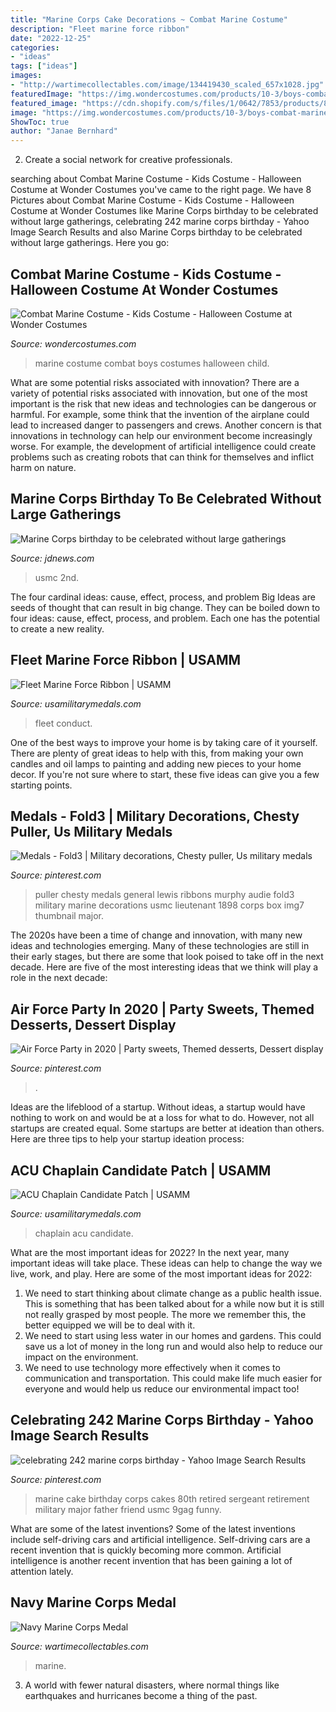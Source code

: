 ```yaml
---
title: "Marine Corps Cake Decorations ~ Combat Marine Costume"
description: "Fleet marine force ribbon"
date: "2022-12-25"
categories:
- "ideas"
tags: ["ideas"]
images:
- "http://wartimecollectables.com/image/134419430_scaled_657x1028.jpg"
featuredImage: "https://img.wondercostumes.com/products/10-3/boys-combat-marine-costume.jpg"
featured_image: "https://cdn.shopify.com/s/files/1/0642/7853/products/83805_officer_chaplain_candidate_acu_w_hook_grande.jpeg?v=1411329877"
image: "https://img.wondercostumes.com/products/10-3/boys-combat-marine-costume.jpg"
ShowToc: true
author: "Janae Bernhard"
---
```



2. Create a social network for creative professionals. 

	

		
searching about Combat Marine Costume - Kids Costume - Halloween Costume at Wonder Costumes you've came to the right page. We have 8 Pictures about Combat Marine Costume - Kids Costume - Halloween Costume at Wonder Costumes like Marine Corps birthday to be celebrated without large gatherings, celebrating 242 marine corps birthday - Yahoo Image Search Results and also Marine Corps birthday to be celebrated without large gatherings. Here you go:
		
    
## Combat Marine Costume - Kids Costume - Halloween Costume At Wonder Costumes

<img loading=lazy src="https://img.wondercostumes.com/products/10-3/boys-combat-marine-costume.jpg" onerror="this.onerror=null;this.src='https://tse3.mm.bing.net/th?id=OIP.rklbdyxUVC58HTdieTtDgAHaI4&amp;pid=15.1';" alt="Combat Marine Costume - Kids Costume - Halloween Costume at Wonder Costumes">

_Source: wondercostumes.com_

>marine costume combat boys costumes halloween child. 

	

What are some potential risks associated with innovation?
There are a variety of potential risks associated with innovation, but one of the most important is the risk that new ideas and technologies can be dangerous or harmful. For example, some think that the invention of the airplane could lead to increased danger to passengers and crews. Another concern is that innovations in technology can help our environment become increasingly worse. For example, the development of artificial intelligence could create problems such as creating robots that can think for themselves and inflict harm on nature.

    
## Marine Corps Birthday To Be Celebrated Without Large Gatherings

<img loading=lazy src="https://www.gannett-cdn.com/presto/2020/09/18/NJDN/55aa4d32-3df1-40b0-a84e-39a03e207597-5987299.jpg?crop=4896,2754,x0,y249&amp;width=3200&amp;height=1800&amp;format=pjpg&amp;auto=webp" onerror="this.onerror=null;this.src='https://tse2.mm.bing.net/th?id=OIP.KW4BezscbjM71Jz4jAr8dQHaEK&amp;pid=15.1';" alt="Marine Corps birthday to be celebrated without large gatherings">

_Source: jdnews.com_

>usmc 2nd. 

	

The four cardinal ideas: cause, effect, process, and problem
Big Ideas are seeds of thought that can result in big change. They can be boiled down to four ideas: cause, effect, process, and problem. Each one has the potential to create a new reality.

    
## Fleet Marine Force Ribbon | USAMM

<img loading=lazy src="https://cdn.shopify.com/s/files/1/0642/7853/products/475_NFMFR_grande.jpg?v=1443121779" onerror="this.onerror=null;this.src='https://tse3.mm.bing.net/th?id=OIP.YiNzptAuC0frYuoIt4ovmQHaHa&amp;pid=15.1';" alt="Fleet Marine Force Ribbon | USAMM">

_Source: usamilitarymedals.com_

>fleet conduct. 

	

One of the best ways to improve your home is by taking care of it yourself. There are plenty of great ideas to help with this, from making your own candles and oil lamps to painting and adding new pieces to your home decor. If you're not sure where to start, these five ideas can give you a few starting points.

    
## Medals - Fold3 | Military Decorations, Chesty Puller, Us Military Medals

<img loading=lazy src="https://i.pinimg.com/736x/76/a6/5c/76a65c4f07ba075c632788ed5e77d475.jpg" onerror="this.onerror=null;this.src='https://tse3.mm.bing.net/th?id=OIP.f-knzDKG2bCmxbsj9uJ87wAAAA&amp;pid=15.1';" alt="Medals - Fold3 | Military decorations, Chesty puller, Us military medals">

_Source: pinterest.com_

>puller chesty medals general lewis ribbons murphy audie fold3 military marine decorations usmc lieutenant 1898 corps box img7 thumbnail major. 

	

The 2020s have been a time of change and innovation, with many new ideas and technologies emerging. Many of these technologies are still in their early stages, but there are some that look poised to take off in the next decade. Here are five of the most interesting ideas that we think will play a role in the next decade:

    
## Air Force Party In 2020 | Party Sweets, Themed Desserts, Dessert Display

<img loading=lazy src="https://i.pinimg.com/originals/cf/65/a0/cf65a098f8f3d842ea22570b309ed885.jpg" onerror="this.onerror=null;this.src='https://tse2.mm.bing.net/th?id=OIP.oz8WZdGrdj3z_fShZVpFUgHaNK&amp;pid=15.1';" alt="Air Force Party in 2020 | Party sweets, Themed desserts, Dessert display">

_Source: pinterest.com_

>. 

	

Ideas are the lifeblood of a startup. Without ideas, a startup would have nothing to work on and would be at a loss for what to do. However, not all startups are created equal. Some startups are better at ideation than others. Here are three tips to help your startup ideation process:

    
## ACU Chaplain Candidate Patch | USAMM

<img loading=lazy src="https://cdn.shopify.com/s/files/1/0642/7853/products/83805_officer_chaplain_candidate_acu_w_hook_grande.jpeg?v=1411329877" onerror="this.onerror=null;this.src='https://tse1.mm.bing.net/th?id=OIP.I5qf5wWek0uIxL5wD1BRgwHaHa&amp;pid=15.1';" alt="ACU Chaplain Candidate Patch | USAMM">

_Source: usamilitarymedals.com_

>chaplain acu candidate. 

	

What are the most important ideas for 2022?
In the next year, many important ideas will take place. These ideas can help to change the way we live, work, and play. Here are some of the most important ideas for 2022:
1. We need to start thinking about climate change as a public health issue. This is something that has been talked about for a while now but it is still not really grasped by most people. The more we remember this, the better equipped we will be to deal with it.
2. We need to start using less water in our homes and gardens. This could save us a lot of money in the long run and would also help to reduce our impact on the environment.
3. We need to use technology more effectively when it comes to communication and transportation. This could make life much easier for everyone and would help us reduce our environmental impact too!

    
## Celebrating 242 Marine Corps Birthday - Yahoo Image Search Results

<img loading=lazy src="https://i.pinimg.com/originals/2c/37/1e/2c371e588e5258836bb1b9ab721e7220.jpg" onerror="this.onerror=null;this.src='https://tse4.mm.bing.net/th?id=OIP.RLwOYOIJw5dUDq0WjRUuAwHaJ4&amp;pid=15.1';" alt="celebrating 242 marine corps birthday - Yahoo Image Search Results">

_Source: pinterest.com_

>marine cake birthday corps cakes 80th retired sergeant retirement military major father friend usmc 9gag funny. 

	

What are some of the latest inventions?
Some of the latest inventions include self-driving cars and artificial intelligence. Self-driving cars are a recent invention that is quickly becoming more common. Artificial intelligence is another recent invention that has been gaining a lot of attention lately.

    
## Navy Marine Corps Medal

<img loading=lazy src="http://wartimecollectables.com/image/134419430_scaled_657x1028.jpg" onerror="this.onerror=null;this.src='https://tse2.mm.bing.net/th?id=OIP.yLiInNAHiEH8JUbffw_qgQHaLl&amp;pid=15.1';" alt="Navy Marine Corps Medal">

_Source: wartimecollectables.com_

>marine. 

	

3. A world with fewer natural disasters, where normal things like earthquakes and hurricanes become a thing of the past. 

